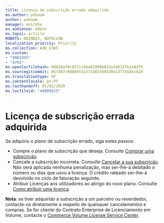 ```yaml
---
title: Licença de subscrição errada adquirida
ms.author: pebaum
author: pebaum
manager: mnirkhe
ms.audience: Admin
ms.topic: article
ROBOTS: NOINDEX, NOFOLLOW
localization_priority: Priority
ms.collection: Adm_O365
ms.custom:
- "9002455"
- "4793"
ms.openlocfilehash: b9020af8c02fcc66a02990b033a3e813fb1e03f6
ms.sourcegitcommit: 057d87c9d866fa1371d02350420d13774545c028
ms.translationtype: HT
ms.contentlocale: pt-PT
ms.lasthandoff: 05/02/2020
ms.locfileid: "44005625"
---
```

# <a name="purchased-wrong-subscription-license"></a>Licença de subscrição errada adquirida

Se adquiriu o plano de subscrição errado, siga estes passos:

- Compre o plano de subscrição que deseja. Consulte [Comprar uma subscrição](https://docs.microsoft.com/alchemyinsights/buy-a-subscription-to-office-365-for-business).
- Cancele a subscrição incorreta. Consulte [Cancelar a sua subscrição](https://docs.microsoft.com/alchemyinsights/canceling-your-office-365-subscription).
Não será aplicada nenhuma penalização, mas ser-lhe-á debitado o número ou dias que usou a licença. O crédito rateado ser-lhe-á devolvido no ciclo de faturação seguinte.
- Atribuir Licenças aos utilizadores ao abrigo do novo plano. Consulte [Como atribuir uma licença](https://docs.microsoft.com/alchemyinsights/how-to-assign-a-license-to-a-user).

**Nota**: se tiver adquirido a subscrição a um parceiro ou revendedor, contacte-os diretamente a respeito de quaisquer cancelamentos e compras. Se for cliente do Contrato Enterprise de Licenciamento em Volume, contacte o [Commerce Volume License Service Center](https://support.microsoft.com/help/4471406/how-to-contact-the-microsoft-volume-licensing-service-center).
